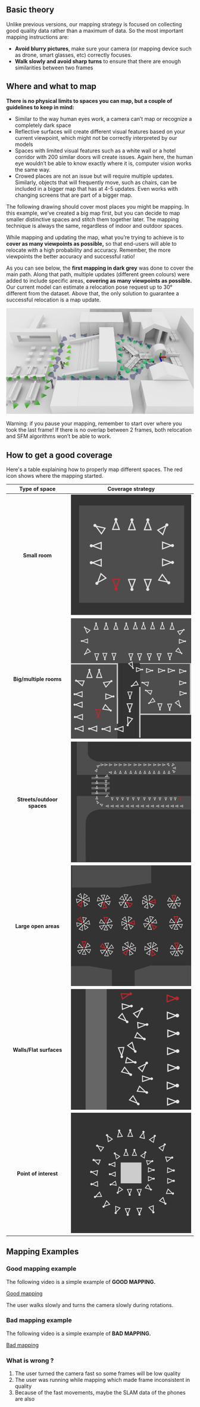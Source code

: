 ## Basic theory
Unlike previous versions, our mapping strategy is focused on collecting good quality data rather than a maximum of data. So the most important mapping instructions are:
* **Avoid blurry pictures**, make sure your camera (or mapping device such as drone, smart glasses, etc) correctly focuses.
* **Walk slowly and avoid sharp turns** to ensure that there are enough similarities between two frames 

## Where and what to map
__There is no physical limits to spaces you can map, but a couple of guidelines to keep in mind:__

* Similar to the way human eyes work, a camera can’t map or recognize a completely dark space
* Reflective surfaces will create different visual features based on your current viewpoint, which might not be correctly interpreted by our models
* Spaces with limited visual features such as a white wall or a hotel corridor with 200 similar doors will create issues. Again here, the human eye wouldn’t be able to know exactly where it is, computer vision works the same way. 
* Crowed places are not an issue but will require multiple updates. Similarly, objects that will frequently move, such as chairs, can be included in a bigger map that has at 4-5 updates. Even works with changing screens that are part of a bigger map.

The following drawing should cover most places you might be mapping. In this example, we’ve created a big map first, but you can decide to map smaller distinctive spaces and stitch them together later. The mapping technique is always the same, regardless of indoor and outdoor spaces.

While mapping and updating the map, what you’re trying to achieve is to **cover as many viewpoints as possible,** so that end-users will able to relocate with a high probability and accuracy. Remember, the more viewpoints the better accuracy and successful ratio!

As you can see below, the **first mapping in dark grey** was done to cover the main path. Along that path, multiple updates (different green colours) were added to include specific areas, **covering as many viewpoints as possible.** Our current model can estimate a relocation pose request up to 30° different from the dataset. Above that, the only solution to guarantee a successful relocation is a map update. 

![Picture taken](_img/map_illustrate.jpg)

Warning: if you pause your mapping, remember to start over where you took the last frame! If there is no overlap between 2 frames, both relocation and SFM algorithms won’t be able to work.

## How to get a good coverage

Here's a table explaining how to properly map different spaces. The red icon shows where the mapping started.

| Type of space | Coverage strategy |
|:-:|:-:|
| **Small room** | ![Picture taken](_img/smallroom.png) |
| **Big/multiple rooms**  | ![Picture taken](_img/bigroom.png)  |
|  **Streets/outdoor spaces** | ![Picture taken](_img/street.png)  |
|  **Large open areas** | ![Picture taken](_img/openarea.png)  |
|  **Walls/Flat surfaces** | ![Picture taken](_img/wall.png) |
|  **Point of interest** | ![Picture taken](_img/point.png) |


## Mapping Examples

### Good mapping example
The following video is a simple example of **GOOD MAPPING.**

[Good mapping](_videos/good_mapping.mp4  ':include :type=video')

The user walks slowly and turns the camera slowly during rotations.


### Bad mapping example
The following video is a simple example of **BAD MAPPING.**

[Bad mapping](_videos/bad_mapping.mp4 ':include :type=video')

### What is wrong ?

1. The user turned the camera fast so some frames will be low quality
2. The user was running while mapping which made frame inconsistent in quality
3. Because of the fast movements, maybe the SLAM data of the phones are also